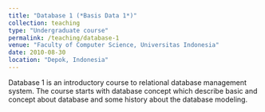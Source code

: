 ```yaml
---
title: "Database 1 (*Basis Data 1*)"
collection: teaching
type: "Undergraduate course"
permalink: /teaching/database-1
venue: "Faculty of Computer Science, Universitas Indonesia"
date: 2010-08-30
location: "Depok, Indonesia"
---
```


Database 1 is an introductory course to relational database management system. The course starts with database concept which describe basic and concept about database and some history about the database modeling.
